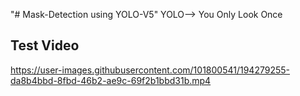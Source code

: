 "# Mask-Detection using YOLO-V5" 
  YOLO--> You Only Look Once
## Test Video
https://user-images.githubusercontent.com/101800541/194279255-da8b4bbd-8fbd-46b2-ae9c-69f2b1bbd31b.mp4

